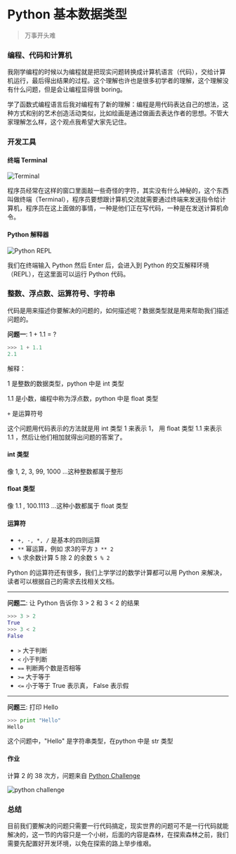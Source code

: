 # Python 基本数据类型

> 万事开头难

### 编程、代码和计算机
我刚学编程的时候以为编程就是把现实问题转换成计算机语言（代码），交给计算机运行，最后得出结果的过程。这个理解也许也是很多初学者的理解，这个理解没有什么问题，但是会让编程显得很 boring。

学了函数式编程语言后我对编程有了新的理解：编程是用代码表达自己的想法，这种方式和别的艺术创造活动类似，比如绘画是通过做画去表达作者的思想。不管大家理解怎么样，这个观点我希望大家先记住。

### 开发工具

#### 终端 Terminal
![Terminal](http://cdn.defcoding.com/55380159-616D-4F9E-AE13-5BF0459A48E5.png)

程序员经常在这样的窗口里面敲一些奇怪的字符，其实没有什么神秘的，这个东西叫做终端（Terminal），程序员要想跟计算机交流就需要通过终端来发送指令给计算机，程序员在这上面做的事情，一种是他们正在写代码，一种是在发送计算机命令。

#### Python 解释器
![Python REPL](http://cdn.defcoding.com/97967F7D-074F-41AF-A711-DB15EE51E81E.png)

我们在终端输入 Python 然后 Enter 后，会进入到 Python 的交互解释环境（REPL），在这里面可以运行 Python 代码。

### 整数、浮点数、运算符号、字符串

代码是用来描述你要解决的问题的，如何描述呢？数据类型就是用来帮助我们描述问题的。

**问题一**: 1 + 1.1 = ?
``` python
>>> 1 + 1.1
2.1
```

解释：

1 是整数的数据类型，python 中是 int 类型

1.1 是小数，编程中称为浮点数，python 中是 float 类型

`+` 是运算符号

这个问题用代码表示的方法就是用 int 类型 1 来表示 1， 用 float 类型 1.1 来表示 1.1 ，然后让他们相加就得出问题的答案了。

#### int 类型
像 1, 2, 3, 99, 1000 ...这种整数都属于整形

#### float 类型
像 1.1 , 100.1113 ...这种小数都属于 float 类型

#### 运算符
* ` +, -, *, / ` 是基本的四则运算
* ` ** ` 幂运算，例如 求3的平方 `3 ** 2`
* ` % ` 求余数计算 5 除 2 的余数 `5 % 2`

Python 的运算符还有很多，我们上学学过的数学计算都可以用 Python 来解决，读者可以根据自己的需求去找相关文档。

---

**问题二**: 让 Python 告诉你 3 > 2 和 3 < 2 的结果
``` python
>>> 3 > 2
True
>>> 3 < 2
False
```
* ` > ` 大于判断
* ` < ` 小于判断
* ` == ` 判断两个数是否相等
* ` >= ` 大于等于
* ` <= ` 小于等于
True 表示真， False 表示假

---

**问题三**: 打印 Hello
``` python
>>> print "Hello"
Hello
```

这个问题中，"Hello" 是字符串类型，在python 中是 str 类型

#### 作业
计算 2 的 38 次方，问题来自 [Python Challenge](http://www.pythonchallenge.com/pc/def/0.html)

![python challenge](http://cdn.defcoding.com/A96870B0-1733-442F-B794-99CA6C30140C.png)

### 总结
目前我们要解决的问题只需要一行代码搞定，现实世界的问题可不是一行代码就能解决的，这一节的内容只是一个小树，后面的内容是森林，在探索森林之前，我们需要先配置好开发环境，以免在探索的路上举步维艰。

